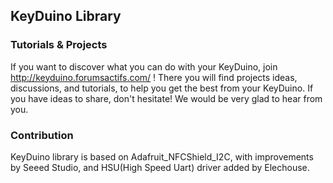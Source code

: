 ## KeyDuino Library

### Tutorials & Projects
If you want to discover what you can do with your KeyDuino, join http://keyduino.forumsactifs.com/ !
There you will find projects ideas, discussions, and tutorials, to help you get the best from your KeyDuino.
If you have ideas to share, don't hesitate! We would be very glad to hear from you.

### Contribution
KeyDuino library is based on Adafruit_NFCShield_I2C, with improvements by Seeed Studio, and HSU(High Speed Uart) driver added by Elechouse. 
